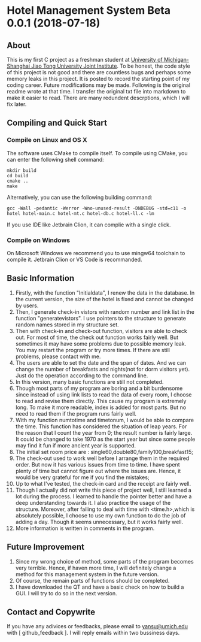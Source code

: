 # Hotel Management System Beta 0.0.1 (2018-07-18)  

## About
This is my first C project as a freshman student at [University of Michigan-Shanghai Jiao Tong University Joint Institute](http://umji.sjtu.edu.cn/). To be honest, the code style of this project is not good and there are countless bugs and perhaps some memory leaks in this project. It is posted to record the starting point of my coding career. Future modifications may be made. Following is the original readme wrote at that time. I transfer the original txt file into markdown to make it easier to read. There are many redundent descrptions, which I will fix later.
 
## Compiling and Quick Start
### Compile on Linux and OS X
The software uses CMake to compile itself.
To compile using CMake, you can enter the following shell command:
```commandline
mkdir build
cd build
cmake ..
make
```

Alternatively, you can use the following building command:
```commandline
gcc -Wall -pedantic -Werror -Wno-unused-result -DNDEBUG -std=c11 -o hotel hotel-main.c hotel-mt.c hotel-db.c hotel-ll.c -lm
```
If you use IDE like Jetbrain Clion, it can complie with a single click.

### Compile on Windows
On Microsoft Windows we recommend you to use mingw64 toolchain to compile it. Jetbrain Clion or VS Code is recommanded.
 
## Basic Information
1.	Firstly, with the function "Initialdata", I renew the data in the database. In the current version, the size of the hotel is fixed and cannot be changed by users.
1.	Then, I generate check-in vistors with random number and link list in the function "generatevistors". I use pointers to the structure to generate random names stored in my structure set.
1.	Then with check-in and check-out function, visitors are able to check out. For most of time, the check out function works fairly well. But sometimes it may have some problems due to possible memory leak. You may restart
the program or try more times. If there are still problems, please contact with me. 
1.	The users are able to set the date and the span of dates. And we can change the number of breakfasts and nights(not for dorm visitors yet). Just do the operation according to the command line.
1.	In this version, many basic functions are still not completed.
1.	Though most parts of my program are boring and a bit burdensome since instead of using link lists to read the data of every room, I choose to read and revise them directly. This cause my program is extremely long. To make it more readable, index is added for most parts. But no need to read them if the program runs fairly well.
1.	With my function numtotime and timetonum, I would be able to compare the time. This function has considered the situation of leap years. For the reason that I count the year from 0; the result number is fairly large. It could be changed to take 1970 as the start year but since some people may find it fun if more ancient year is supported.
1.	The initial set room price are : single60,double80,family100,breakfast15;
1.	The check-out used to work well before I arrange them in the required order. But now it has various issues from time to time. I have spent plenty of time but cannot figure out where the issues are. Hence, it would be very grateful for me if you find the mistakes;
1.	Up to what I've tested, the check-in card and the receipt are fairly well.
1.	Though I actually did not write this piece of project well, I still learned a lot during the process. I learned to handle the pointer better and have a deep understanding towards it. I also practice the usage of the structure. Moreover, after failing to deal with time with <time.h>,which is absolutely possible, I choose to use my own function to do the job of adding a day. Though it seems unnecessary, but it works fairly well.
1.	More information is written in comments in the program.

## Future Improvement
1.	Since my wrong choice of method, some parts of the program becomes very terrible. Hence, if haven more time, I will definitely change a method for this management system in the future version.
1.	Of course, the remain parts of functions should be completed.
1.	I have downloaded the QT and have a basic check on how to build a GUI. I will try to do so in the next version.

## Contact and Copywrite
If you have any adivices or feedbacks, please email to <yansu@umich.edu> with \[ github_feedback \]. I will reply emails within two bussiness days. 

